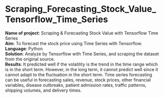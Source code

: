 # **Scraping_Forecasting_Stock_Value_Tensorflow_Time_Series**  

**Name of project**: Scraping & Forecasting Stock Value with Tensorflow Time Series  
**Aim**: To forecast the stock price using Time Series with Tensorflow.  
**Language**: Python   
**Solution**: Analyze by Tensorflow with Time Series, and scraping the dataset from the original source.  
**Results**: It predicted well if the volatility is the trend in the time range which is in the short term. However, in the long term, it cannot predict well since it cannot adapt to the fluctuation in the short term. Time series forecasting can be useful in forecasting sales, revenue, stock prices, other financial variables, disease outbreaks, patient admission rates, traffic patterns, shipping volumes, and delivery times.
